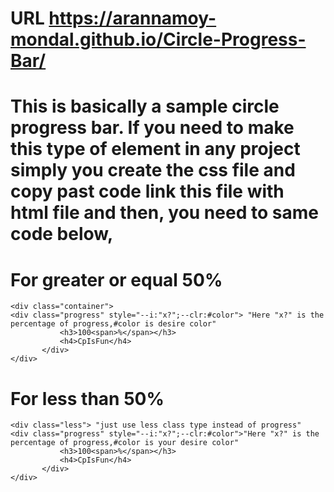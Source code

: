 # URL <a href="https://arannamoy-mondal.github.io/Circle-Progress-Bar/">https://arannamoy-mondal.github.io/Circle-Progress-Bar/</a>

# This is basically a sample circle progress bar. If you need to make this type of element in any project simply you create the css file and copy past code link this file with html file and then, you need to same code below,

# For greater or equal 50%
```
<div class="container">
<div class="progress" style="--i:"x?";--clr:#color"> "Here "x?" is the percentage of progress,#color is desire color"
           <h3>100<span>%</span></h3>
           <h4>CpIsFun</h4>
       </div>
</div>      
```
# For less than 50%
```
<div class="less"> "just use less class type instead of progress"
<div class="progress" style="--i:"x?";--clr:#color">"Here "x?" is the percentage of progress,#color is your desire color"
           <h3>100<span>%</span></h3>
           <h4>CpIsFun</h4>
       </div>
</div>
```

